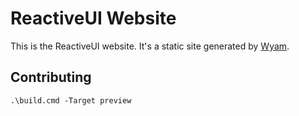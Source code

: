 # ReactiveUI Website

This is the ReactiveUI website. It's a static site generated by [Wyam](https://wyam.io).

## Contributing

```
.\build.cmd -Target preview
```
